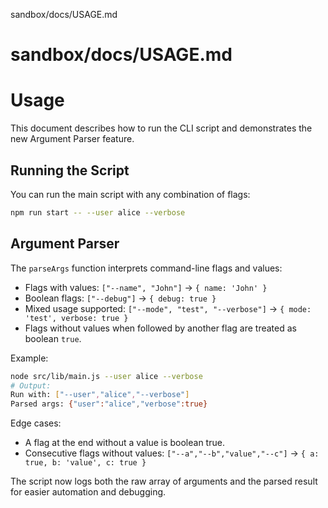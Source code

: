 sandbox/docs/USAGE.md
# sandbox/docs/USAGE.md
# Usage

This document describes how to run the CLI script and demonstrates the new Argument Parser feature.

## Running the Script

You can run the main script with any combination of flags:

```bash
npm run start -- --user alice --verbose
```

## Argument Parser

The `parseArgs` function interprets command-line flags and values:

- Flags with values: `["--name", "John"]` → `{ name: 'John' }`
- Boolean flags: `["--debug"]` → `{ debug: true }`
- Mixed usage supported: `["--mode", "test", "--verbose"]` → `{ mode: 'test', verbose: true }`
- Flags without values when followed by another flag are treated as boolean `true`.

Example:

```bash
node src/lib/main.js --user alice --verbose
# Output:
Run with: ["--user","alice","--verbose"]
Parsed args: {"user":"alice","verbose":true}
```

Edge cases:

- A flag at the end without a value is boolean true.
- Consecutive flags without values: `["--a","--b","value","--c"]` → `{ a: true, b: 'value', c: true }`

The script now logs both the raw array of arguments and the parsed result for easier automation and debugging.
